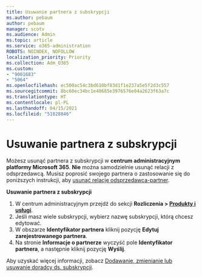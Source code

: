 ```yaml
---
title: Usuwanie partnera z subskrypcji
ms.author: pebaum
author: pebaum
manager: scotv
ms.audience: Admin
ms.topic: article
ms.service: o365-administration
ROBOTS: NOINDEX, NOFOLLOW
localization_priority: Priority
ms.collection: Adm_O365
ms.custom:
- "9001683"
- "5064"
ms.openlocfilehash: ec500ac54c3bd610bf83d1f1e237a5e5f2d3c557
ms.sourcegitcommit: 8bc60ec34bc1e40685e3976576e04a2623f63a7c
ms.translationtype: HT
ms.contentlocale: pl-PL
ms.lasthandoff: 04/15/2021
ms.locfileid: "51828846"
---
```

# <a name="remove-a-partner-from-a-subscription"></a>Usuwanie partnera z subskrypcji

Możesz usunąć partnera z subskrypcji w **centrum administracyjnym platformy Microsoft 365**. **Nie** można samodzielnie usunąć relacji z odsprzedawcą. Musisz poprosić swojego partnera o zastosowanie się do poniższych instrukcji, aby [usunąć relację odsprzedawca-partner](https://docs.microsoft.com/partner-center/remove-a-relationship).

**Usuwanie partnera z subskrypcji**

1. W centrum administracyjnym przejdź do sekcji **Rozliczenia > [Produkty i usługi](https://go.microsoft.com/fwlink/p/?linkid=842054)**.
2. Jeśli masz wiele subskrypcji, wybierz nazwę subskrypcji, którą chcesz edytować.
3. W obszarze **Identyfikator partnera** kliknij pozycję **Edytuj zarejestrowanego partnera**.
4. Na stronie **Informacje o partnerze** wyczyść pole **Identyfikator partnera**, a następnie kliknij pozycję **Wyślij**.

Aby uzyskać więcej informacji, zobacz [Dodawanie, zmienianie lub usuwanie doradcy ds. subskrypcji](https://docs.microsoft.com/microsoft-365/admin/misc/add-partner?view=o365-worldwide).
